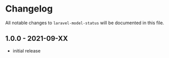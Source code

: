# Changelog

All notable changes to `laravel-model-status` will be documented in this file.

## 1.0.0 - 2021-09-XX
- initial release
